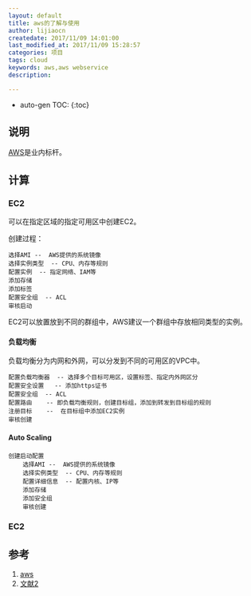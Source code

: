 ```yaml
---
layout: default
title: aws的了解与使用
author: lijiaocn
createdate: 2017/11/09 14:01:00
last_modified_at: 2017/11/09 15:28:57
categories: 项目
tags: cloud
keywords: aws,aws webservice
description: 

---
```


* auto-gen TOC:
{:toc}

## 说明 

[AWS][1]是业内标杆。

## 计算

### EC2

可以在指定区域的指定可用区中创建EC2。

创建过程：

	选择AMI --  AWS提供的系统镜像
	选择实例类型  -- CPU、内存等规则
	配置实例  -- 指定网络、IAM等
	添加存储
	添加标签
	配置安全组  -- ACL
	审核启动

EC2可以放置放到不同的群组中，AWS建议一个群组中存放相同类型的实例。

#### 负载均衡

负载均衡分为内网和外网，可以分发到不同的可用区的VPC中。

	配置负载均衡器  -- 选择多个目标可用区，设置标签、指定内外网区分
	配置安全设置   -- 添加https证书
	配置安全组  -- ACL
	配置路由    -- 即负载均衡规则，创建目标组，添加到转发到目标组的规则
	注册目标    --  在目标组中添加EC2实例
	审核创建

#### Auto Scaling

	创建启动配置
		选择AMI --  AWS提供的系统镜像
		选择实例类型  -- CPU、内存等规则
		配置详细信息  -- 配置内核、IP等
		添加存储
		添加安全组
		审核创建

### EC2 

## 参考

1. [aws][1]
2. [文献2][2]

[1]: http://www.aws.amazon.com/  "aws" 
[2]: 2.com  "文献1" 

